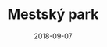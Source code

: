 ---
title: Mestský park
image_path: /images/photo-gallery/minsk1.jpg
date: 2018-09-07
place: Minsk
---